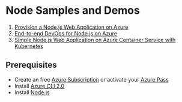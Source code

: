 # Node Samples and Demos

1. [Provision a Node.js Web Application on Azure](./1-provision-node-webapp/)
2. [End-to-end DevOps for Node.js on Azure](./2-devops-end-to-end/)
3. [Simple Node.js Web Application on Azure Container Service with Kubernetes](./3-simple-node-on-acs-kubernetes/)

## Prerequisites

* Create an free [Azure Subscription](https://azure.microsoft.com/en-us/free/) or activate your [Azure Pass](https://www.microsoftazurepass.com/Home/HowTo)
* Install [Azure CLI 2.0](https://docs.microsoft.com/en-us/cli/azure/install-azure-cli)
* Install [Node.js](https://nodejs.org/en/) 
